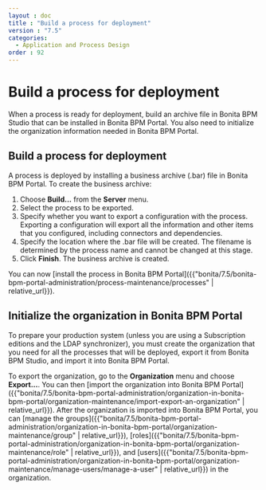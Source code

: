 ```yaml
---
layout : doc
title : "Build a process for deployment"
version : "7.5"
categories:
  - Application and Process Design
order : 92
---
```

# Build a process for deployment

When a process is ready for deployment, build an archive file in Bonita BPM Studio that can be installed in Bonita BPM Portal.
You also need to initialize the organization information needed in Bonita BPM Portal.

## Build a process for deployment

A process is deployed by installing a business archive (.bar) file in Bonita BPM Portal.
To create the business archive:

1. Choose **Build...** from the **Server** menu.
2. Select the process to be exported.
3. Specify whether you want to export a configuration with the process. 
Exporting a configuration will export all the information and other items that you configured, including connectors and dependencies.
4. Specify the location where the .bar file will be created. The filename is determined by the process name and cannot be changed at this stage.
5. Click **Finish**. The business archive is created.

You can now [install the process in Bonita BPM Portal]({{"bonita/7.5/bonita-bpm-portal-administration/process-maintenance/processes" | relative_url}}).

## Initialize the organization in Bonita BPM Portal

To prepare your production system (unless you are using a Subscription editions and the LDAP synchronizer), 
you must create the organization that you need for all the processes that will be deployed, export it from Bonita BPM Studio,
and import it into Bonita BPM Portal. 

To export the organization, go to the **Organization** menu and choose **Export...**. You
can then [import the organization into Bonita BPM Portal]({{"bonita/7.5/bonita-bpm-portal-administration/organization-in-bonita-bpm-portal/organization-maintenance/import-export-an-organization" | relative_url}}). After the organization is imported into Bonita BPM Portal, 
you can [manage the groups]({{"bonita/7.5/bonita-bpm-portal-administration/organization-in-bonita-bpm-portal/organization-maintenance/group" | relative_url}}), [roles]({{"bonita/7.5/bonita-bpm-portal-administration/organization-in-bonita-bpm-portal/organization-maintenance/role" | relative_url}}), and [users]({{"bonita/7.5/bonita-bpm-portal-administration/organization-in-bonita-bpm-portal/organization-maintenance/manage-users/manage-a-user" | relative_url}}) in the organization.
